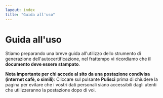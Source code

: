 ```yaml
---
layout: index
title: "Guida all'uso"
---
```

<div class="px-3 py-3 pt-md-5 pb-md-4 mx-auto text-justify">
    <h1 class="h1-responsive text-center">Guida all'uso</h1>
    <p>Stiamo preparando una breve guida all'utilizzo dello strumento di generazione dell'autocertificazione, nel frattempo vi ricordiamo che <strong>il documento deve essere stampato</strong>.</p>
    <p><strong>Nota importante per chi accede al sito da una postazione condivisa (internet cafè, o simili)</strong>: Cliccare sul pulsante <b>Pulisci</b> prima di chiudere la pagina per evitare che i vostri dati personali siano accessibili dagli utenti che utilizzeranno la postazione dopo di voi.</p> 
</div>